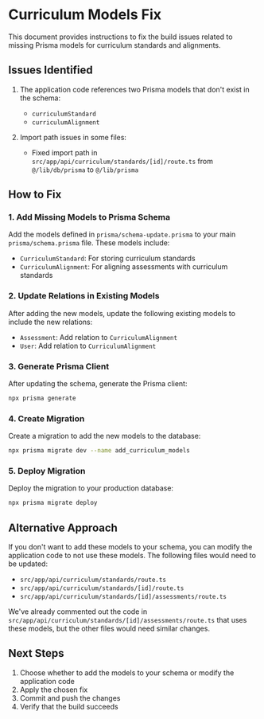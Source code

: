 # Curriculum Models Fix

This document provides instructions to fix the build issues related to missing Prisma models for curriculum standards and alignments.

## Issues Identified

1. The application code references two Prisma models that don't exist in the schema:
   - `curriculumStandard`
   - `curriculumAlignment`

2. Import path issues in some files:
   - Fixed import path in `src/app/api/curriculum/standards/[id]/route.ts` from `@/lib/db/prisma` to `@/lib/prisma`

## How to Fix

### 1. Add Missing Models to Prisma Schema

Add the models defined in `prisma/schema-update.prisma` to your main `prisma/schema.prisma` file. These models include:

- `CurriculumStandard`: For storing curriculum standards
- `CurriculumAlignment`: For aligning assessments with curriculum standards

### 2. Update Relations in Existing Models

After adding the new models, update the following existing models to include the new relations:

- `Assessment`: Add relation to `CurriculumAlignment`
- `User`: Add relation to `CurriculumAlignment`

### 3. Generate Prisma Client

After updating the schema, generate the Prisma client:

```bash
npx prisma generate
```

### 4. Create Migration

Create a migration to add the new models to the database:

```bash
npx prisma migrate dev --name add_curriculum_models
```

### 5. Deploy Migration

Deploy the migration to your production database:

```bash
npx prisma migrate deploy
```

## Alternative Approach

If you don't want to add these models to your schema, you can modify the application code to not use these models. The following files would need to be updated:

- `src/app/api/curriculum/standards/route.ts`
- `src/app/api/curriculum/standards/[id]/route.ts`
- `src/app/api/curriculum/standards/[id]/assessments/route.ts`

We've already commented out the code in `src/app/api/curriculum/standards/[id]/assessments/route.ts` that uses these models, but the other files would need similar changes.

## Next Steps

1. Choose whether to add the models to your schema or modify the application code
2. Apply the chosen fix
3. Commit and push the changes
4. Verify that the build succeeds